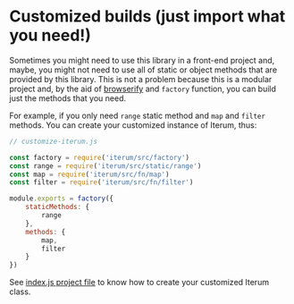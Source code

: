 # Customized builds (just import what you need!)

Sometimes you might need to use this library in a front-end project and, maybe, you might not need to use all of static or object methods that are provided by this library. This is not a problem because this is a modular project and, by the aid of [browserify](https://www.npmjs.com/package/browserify) and `factory` function, you can build just the methods that you need.

For example, if you only need `range` static method and `map` and `filter` methods. You can create your customized instance of Iterum, thus:

``` javascript
// customize-iterum.js

const factory = require('iterum/src/factory')
const range = require('iterum/src/static/range')
const map = require('iterum/src/fn/map')
const filter = require('iterum/src/fn/filter')

module.exports = factory({
    staticMethods: {
        range
    },
    methods: {
        map,
        filter
    }
})
```

See [index.js project file](https://github.com/xgbuils/iterum/blob/master/src/index.js) to know how to create your customized Iterum class.
